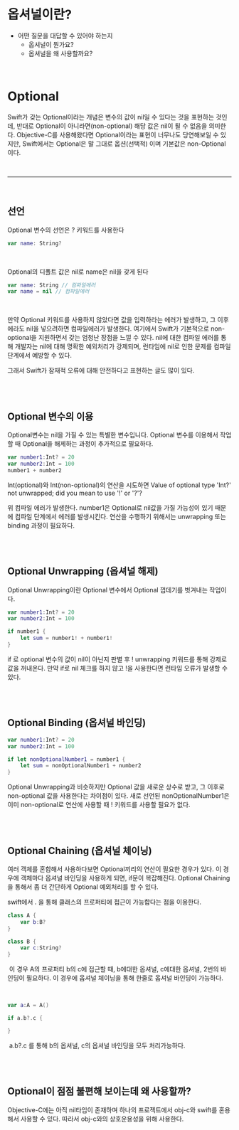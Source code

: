# 옵셔널이란?


- 어떤 질문을 대답할 수 있어야 하는지
    - 옵셔널이 뭔가요?
    - 옵셔널을 왜 사용할까요?

</br>

# Optional

Swift가 갖는 Optional이라는 개념은 변수의 값이 nil일 수 있다는 것을 표현하는 것인데, 반대로 Optional이 아니라면(non-optional) 해당 값은 nil이 될 수 없음을 의미한다. Objective-C를 사용해왔다면 Optional이라는 표현이 너무나도 당연해보일 수 있지만, Swift에서는 Optional은 말 그대로 옵션(선택적) 이며 기본값은 non-Optional 이다.

</br>

---

</br>

## 선언
Optional 변수의 선언은 ? 키워드를 사용한다

```swift
var name: String?
```

</br>

Optional의 디폴트 값은 nil로 name은 nil을 갖게 된다

```swift
var name: String // 컴파일에러
var name = nil // 컴파일에러
```

</br>

만약 Optional 키워드를 사용하지 않았다면 값을 입력하라는 에러가 발생하고, 그 이후에라도 nil을 넣으려하면 컴파일에러가 발생한다.
여기에서 Swift가 기본적으로 non-optional을 지원하면서 갖는 엄청난 장점을 느낄 수 있다.
nil에 대한 컴파일 에러를 통해 개발자는 nil에 대해 명확한 예외처리가 강제되며, 런타임에 nil로 인한 문제를 컴파일 단계에서 예방할 수 있다.

그래서 Swift가 잠재적 오류에 대해 안전하다고 표현하는 글도 많이 있다.

</br>
</br>

## Optional 변수의 이용

Optional변수는 nil을 가질 수 있는 특별한 변수입니다. Optional 변수를 이용해서 작업할 때 Optional을 해제하는 과정이 추가적으로 필요하다.


```swift
var number1:Int? = 20
var number2:Int = 100
number1 + number2
```


Int(optional)와 Int(non-optional)의 연산을 시도하면
Value of optional type 'Int?' not unwrapped; did you mean to use '!' or '?'?

위 컴파일 에러가 발생한다.
number1은 Optional로 nil값을 가질 가능성이 있기 때문에 컴파일 단계에서 에러를 발생시킨다. 연산을 수행하기 위해서는 unwrapping 또는 binding 과정이 필요하다.

</br>
</br>


## Optional Unwrapping (옵셔널 해제)
Optional Unwrapping이란 Optional 변수에서 Optional 껍데기를 벗겨내는 작업이다. 

```swift
var number1:Int? = 20
var number2:Int = 100

if number1 {
    let sum = number1! + number1!
}
```


if 로 optional 변수의 값이 nil이 아닌지 판별 후 ! unwrapping 키워드를 통해 강제로 값을 꺼내온다. 만약 if로 nil 체크를 하지 않고 !을 사용한다면 런타임 오류가 발생할 수 있다.

</br>
</br>

## Optional Binding (옵셔널 바인딩)

```swift
var number1:Int? = 20
var number2:Int = 100

if let nonOptionalNumber1 = number1 {
    let sum = nonOptionalNumber1 + number2
}
```    

Optional Unwrapping과 비슷하지만 Optional 값을 새로운 상수로 받고, 그 이후로 non-optional 값을 사용한다는 차이점이 있다.
새로 선언된 nonOptionalNumber1은 이미 non-optional로 연산에 사용할 때 ! 키워드를 사용할 필요가 없다.

</br>
</br>

## Optional Chaining (옵셔널 체이닝)

여러 객체를 혼합해서 사용하다보면 Optional끼리의 연산이 필요한 경우가 있다. 이 경우에 객체마다 옵셔널 바인딩을 사용하게 되면, if문이 복잡해진다.
Optional Chaining을 통해서 좀 더 간단하게 Optional 예외처리를 할 수 있다.

swift에서 . 을 통해 클래스의 프로퍼티에 접근이 가능합다는 점을 이용한다.


```swift
class A {
    var b:B?
}

class B {
    var c:String?
}
```
​
이 경우 A의 프로퍼티 b의 c에 접근할 때, b에대한 옵셔널, c에대한 옵셔널, 2번의 바인딩이 필요하다.
이 경우에 옵셔널 체이닝을 통해 한줄로 옵셔널 바인딩이 가능하다.

</br>


```swift
var a:A = A()

if a.b?.c {

}
```
​
a.b?.c 를 통해 b의 옵셔널, c의 옵셔널 바인딩을 모두 처리가능하다.

</br>
</br>


## Optional이 점점 불편해 보이는데 왜 사용할까?
Objective-C에는 아직 nil타입이 존재하며 하나의 프로젝트에서 obj-c와 swift를 혼용해서 사용할 수 있다. 따라서 obj-c와의 상호운용성을 위해 사용한다.
